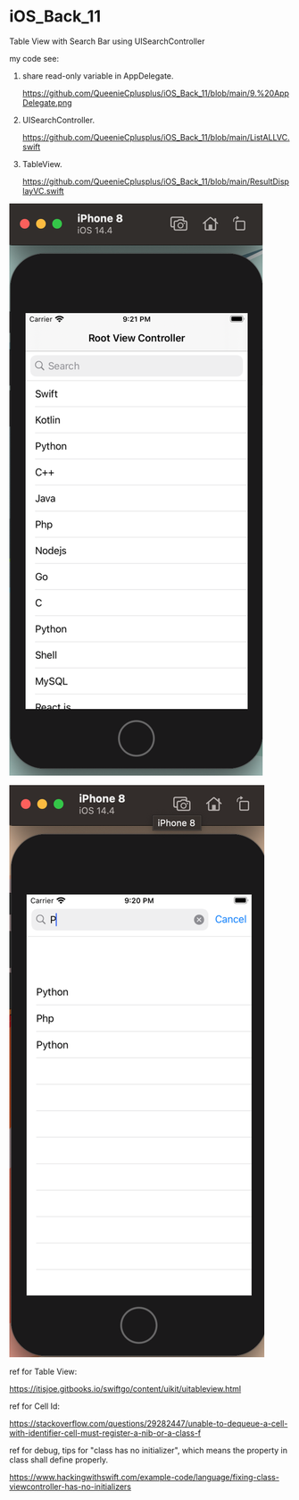 # iOS_Back_11
Table View with Search Bar using UISearchController

my code see:

1. share read-only variable in AppDelegate.

   https://github.com/QueenieCplusplus/iOS_Back_11/blob/main/9.%20AppDelegate.png
   
2. UISearchController.

   https://github.com/QueenieCplusplus/iOS_Back_11/blob/main/ListALLVC.swift

3. TableView.

   https://github.com/QueenieCplusplus/iOS_Back_11/blob/main/ResultDisplayVC.swift

![](https://raw.githubusercontent.com/QueenieCplusplus/iOS_Back_11/main/output%201.png)

![](https://raw.githubusercontent.com/QueenieCplusplus/iOS_Back_11/main/output%202.png)

ref for Table View:

https://itisjoe.gitbooks.io/swiftgo/content/uikit/uitableview.html

ref for Cell Id:

https://stackoverflow.com/questions/29282447/unable-to-dequeue-a-cell-with-identifier-cell-must-register-a-nib-or-a-class-f

ref for debug, tips for "class has no initializer", which means the property in class shall define properly.

https://www.hackingwithswift.com/example-code/language/fixing-class-viewcontroller-has-no-initializers
